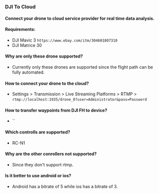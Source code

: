 ### DJI To Cloud

#### Connect your drone to cloud service provider for real time data analysis.

#### Requirements:
- DJI Mavic 3 `https://www.ebay.com/itm/304601807310`
- DJI Matrice 30

#### Why are only these drone supported?
- Currently only these drones are supported since the flight path can be fully automated.

#### How to connect your drone to the cloud?
- Settings > Transmission > Live Streaming Platforms > RTMP > `rtmp://localhost:1935/drone_0?user=Administrator&pass=Password`

#### How to transfer waypoints from DJI FH to device?
- ``

#### Which controlls are supported?
- RC-N1

#### Why are the other conrollers not supported?
- Since they don't support rtmp.

#### Is it better to use android or ios?
- Android has a bitrate of 5 while ios has a bitrate of 3.
